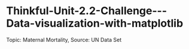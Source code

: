 # Thinkful-Unit-2.2-Challenge---Data-visualization-with-matplotlib
Topic: Maternal Mortality, Source: UN Data Set
